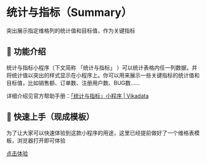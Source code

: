 
# 统计与指标（Summary）
突出展示指定维格列的统计值和目标值，作为关键指标

## 🎨 功能介绍

统计与指标小程序（下文简称 「统计与指标」 ）可以统计表格内任一列数据，并将统计值以突出的样式显示在小程序上。你可以用来展示一些关键指标的统计值和目标值，比如销售额、订单数、注册用户数、BUG数……

详细介绍见官方帮助手册：[「统计与指标」小程序 | Vikadata](https://vika.cn/help/intro-widget-summary/)


## 🚀 快速上手（现成模板）

为了让大家可以快速体验到这款小程序的用途，这里已经提前做好了一个维格表模板，浏览器打开即可体验


[点击体验](https://vika.cn/template/tpc000/tplkMfWM5CJnC/dstPHMvShhnUUQ7lgZ/viwKsbL9WxJ4K)

